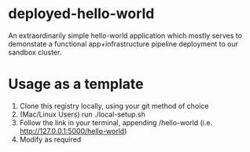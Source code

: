 # deployed-hello-world
An extraordinarily simple hello-world application which mostly serves to demonstate a functional app+infrastructure pipeline deployment to our sandbox cluster. 

# Usage as a template

1. Clone this registry locally, using your git method of choice
2. (Mac/Linux Users) run ./local-setup.sh
3. Follow the link in your terminal, appending /hello-world (i.e. http://127.0.0.1:5000/hello-world)
4. Modify as required
